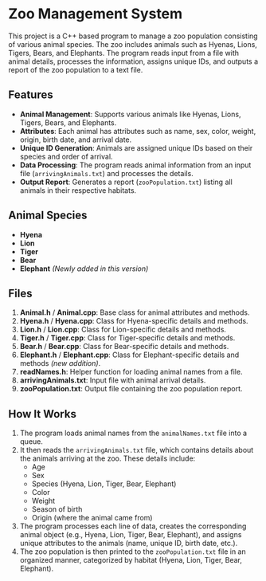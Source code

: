 # Zoo Management System

This project is a C++ based program to manage a zoo population consisting of various animal species. The zoo includes animals such as Hyenas, Lions, Tigers, Bears, and Elephants. The program reads input from a file with animal details, processes the information, assigns unique IDs, and outputs a report of the zoo population to a text file.

## Features

- **Animal Management**: Supports various animals like Hyenas, Lions, Tigers, Bears, and Elephants.
- **Attributes**: Each animal has attributes such as name, sex, color, weight, origin, birth date, and arrival date.
- **Unique ID Generation**: Animals are assigned unique IDs based on their species and order of arrival.
- **Data Processing**: The program reads animal information from an input file (`arrivingAnimals.txt`) and processes the details.
- **Output Report**: Generates a report (`zooPopulation.txt`) listing all animals in their respective habitats.

## Animal Species

- **Hyena**
- **Lion**
- **Tiger**
- **Bear**
- **Elephant** *(Newly added in this version)*

## Files

1. **Animal.h** / **Animal.cpp**: Base class for animal attributes and methods.
2. **Hyena.h** / **Hyena.cpp**: Class for Hyena-specific details and methods.
3. **Lion.h** / **Lion.cpp**: Class for Lion-specific details and methods.
4. **Tiger.h** / **Tiger.cpp**: Class for Tiger-specific details and methods.
5. **Bear.h** / **Bear.cpp**: Class for Bear-specific details and methods.
6. **Elephant.h** / **Elephant.cpp**: Class for Elephant-specific details and methods *(new addition)*.
7. **readNames.h**: Helper function for loading animal names from a file.
8. **arrivingAnimals.txt**: Input file with animal arrival details.
9. **zooPopulation.txt**: Output file containing the zoo population report.

## How It Works

1. The program loads animal names from the `animalNames.txt` file into a queue.
2. It then reads the `arrivingAnimals.txt` file, which contains details about the animals arriving at the zoo. These details include:
   - Age
   - Sex
   - Species (Hyena, Lion, Tiger, Bear, Elephant)
   - Color
   - Weight
   - Season of birth
   - Origin (where the animal came from)
3. The program processes each line of data, creates the corresponding animal object (e.g., Hyena, Lion, Tiger, Bear, Elephant), and assigns unique attributes to the animals (name, unique ID, birth date, etc.).
4. The zoo population is then printed to the `zooPopulation.txt` file in an organized manner, categorized by habitat (Hyena, Lion, Tiger, Bear, Elephant).
